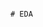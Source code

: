                                                                                                                     # EDA 
 
